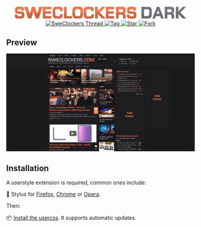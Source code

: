 <p align="center">
	<img alt="sweclockersdark-logo" src="images/banner.png" width="720">
	<br>
	<a href="https://www.sweclockers.com/forum/trad/1515628-sweclockers-dark-ett-modernt-morkt-tema">
		<img src="https://img.shields.io/badge/SweClockers-Thread-F47447" alt="SweClockers Thread">
	</a>
	<a href="https://github.com/Soitora/SweClockers-Dark/tags">
		<img src="https://img.shields.io/github/tag/Soitora/SweClockers-Dark.svg?label=tag" alt="Tag">
	</a>
	<a href="https://github.com/Soitora/SweClockers-Dark/stargazers">
		<img src="http://github-svg-buttons.herokuapp.com/star.svg?user=Soitora&repo=SweClockers-Dark&style=flat&background=007ec6" alt="Star">
	</a>
	<a href="http://github.com/Soitora/SweClockers-Dark/fork">
		<img src="http://github-svg-buttons.herokuapp.com/fork.svg?user=Soitora&repo=SweClockers-Dark&style=flat&background=007ec6" alt="Fork">
	</a>
</p>

## Preview
![SweClockers Dark preview](images/preview.png)

## Installation
A userstyle extension is required, common ones include:

🎨 Stylus for [Firefox](https://addons.mozilla.org/en-US/firefox/addon/styl-us/), [Chrome](https://chrome.google.com/webstore/detail/stylus/clngdbkpkpeebahjckkjfobafhncgmne) or [Opera](https://addons.opera.com/en-gb/extensions/details/stylus/).<br>

Then:

📦 [Install the usercss](https://github.com/Soitora/SweClockers-Dark/raw/master/sweclockers-dark.user.styl). It supports automatic updates.<br>
